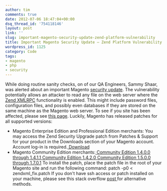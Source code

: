 ```yaml
---
author: tim
comments: true
date: 2012-07-06 18:47:04+00:00
dsq_thread_id: '754118146'
layout: post
link: ''
slug: important-magento-security-update-zend-platform-vulnerability
title: Important Magento Security Update – Zend Platform Vulnerability
wordpress_id: 1125
category: Code
tags:
- magento
- php
- security
---
```


While doing routine sanity checks, on of our QA Engineers, Sammy Shaar, was
alerted about an important Magento [security update](http://by.ai/MnzJ). The
vulnerability potentially allows an attacker to read any file on the web
server where the [Zend XMLRPC](http://by.ai/rk3s) functionality is enabled.
This might include password files, configuration files, and possibly even
databases if they are stored on the same machine as the Magento web server. To
see if you site has been affected, please see [this page](http://by.ai/CpYr).
Luckily, Magento has released patches for all supported versions:

  * Magento Enterprise Edition and Professional Edition merchants: You may access the Zend Security Upgrade patch from Patches &amp; Support for your product in the Downloads section of your Magento account. Account log-in is required.[ Download](http://www.magentocommerce.com/products/customer/account/ "Download" )
  * Magento Community Edition merchants:[ Community Edition 1.4.0.0 through 1.4.1.1](http://www.magentocommerce.com/downloads/assets/1.7.0.2/CE_1.4.0.0-1.4.1.1.patch "Community Edition 1.4.0.0 through 1.4.1.1" )[ Community Edition 1.4.2.0](http://www.magentocommerce.com/downloads/assets/1.7.0.2/CE_1.4.2.0.patch "Community Edition 1.4.2.0" )[ Community Edition 1.5.0.0 through 1.7.0.1](http://www.magentocommerce.com/downloads/assets/1.7.0.2/CE_1.5.0.0-1.7.0.1.patch "Community Edition 1.5.0.0 through 1.7.0.1" )
To install the patch, place the patch file in the root of your Magento site
and run the following command: patch -p0 &lt; zendxml_fix.patch If you don't
have ssh access or patch installed on your machine, please see this stack
overflow [post ](http://by.ai/1LtK)for alternative methods.